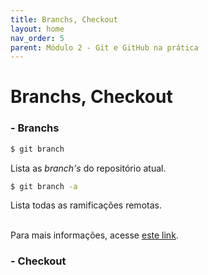 ```yaml
---
title: Branchs, Checkout
layout: home
nav_order: 5
parent: Módulo 2 - Git e GitHub na prática
---
```


<h1>Branchs, Checkout</h1>

<h3 id = "branchs">- Branchs</h3>

``` bash
$ git branch
```
<p align = "justify">
Lista as <i>branch's</i> do repositório atual.
</p>

``` bash
$ git branch -a
```
<p align = "justify">
Lista todas as ramificações remotas.<br><br>


Para mais informações, acesse <a href = "https://www.atlassian.com/br/git/tutorials/using-branches#:~:text=O%20comando%20git%20branch%20permite,git%20checkout%20e%20git%20merge%20.">este link</a>.
</p>


<h3 id = "checkout">- Checkout</h3>
